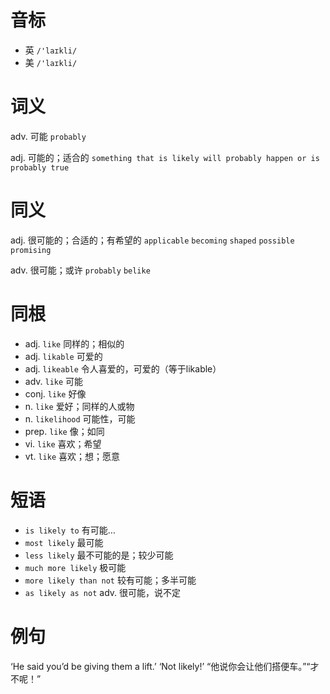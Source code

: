 # 音标

- 英 `/'laɪkli/`
- 美 `/'laɪkli/`

# 词义

adv. 可能
`probably`

adj. 可能的；适合的
`something that is likely will probably happen or is probably true`

# 同义

adj. 很可能的；合适的；有希望的
`applicable` `becoming` `shaped` `possible` `promising`

adv. 很可能；或许
`probably` `belike`

# 同根

- adj. `like` 同样的；相似的
- adj. `likable` 可爱的
- adj. `likeable` 令人喜爱的，可爱的（等于likable）
- adv. `like` 可能
- conj. `like` 好像
- n. `like` 爱好；同样的人或物
- n. `likelihood` 可能性，可能
- prep. `like` 像；如同
- vi. `like` 喜欢；希望
- vt. `like` 喜欢；想；愿意

# 短语

- `is likely to` 有可能…
- `most likely` 最可能
- `less likely` 最不可能的是；较少可能
- `much more likely` 极可能
- `more likely than not` 较有可能；多半可能
- `as likely as not` adv. 很可能，说不定

# 例句

‘He said you’d be giving them a lift.’ ‘Not likely!’
“他说你会让他们搭便车。”“才不呢！”


